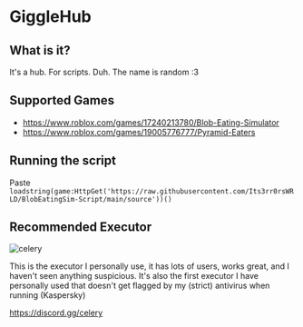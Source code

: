# GiggleHub
## What is it?
It's a hub. For scripts. Duh. The name is random :3

## Supported Games
- https://www.roblox.com/games/17240213780/Blob-Eating-Simulator
- https://www.roblox.com/games/19005776777/Pyramid-Eaters

## Running the script
Paste `loadstring(game:HttpGet('https://raw.githubusercontent.com/Its3rr0rsWRLD/BlobEatingSim-Script/main/source'))()`

## Recommended Executor
![celery](https://github.com/user-attachments/assets/24e073c8-6ea0-43d9-a975-27166e33a5e8)

This is the executor I personally use, it has lots of users, works great, and I haven't seen anything suspicious. 
It's also the first executor I have personally used that doesn't get flagged by my (strict) antivirus when running (Kaspersky)

https://discord.gg/celery

